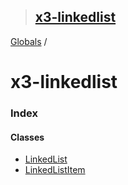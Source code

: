 > ## [x3-linkedlist](README.md)

[Globals](globals.md) /

# x3-linkedlist

### Index

#### Classes

* [LinkedList](classes/linkedlist.md)
* [LinkedListItem](classes/linkedlistitem.md)